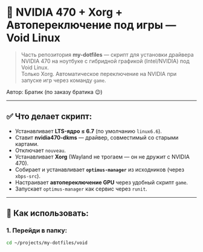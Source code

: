 # 🐧 NVIDIA 470 + Xorg + Автопереключение под игры — Void Linux

> Часть репозитория **my-dotfiles** — скрипт для установки драйвера NVIDIA 470 на ноутбуке с гибридной графикой (Intel/NVIDIA) под Void Linux.  
> Только Xorg. Автоматическое переключение на NVIDIA при запуске игр через команду `game`.

Автор: Братик (по заказу братика 😉)

---

## ✅ Что делает скрипт:

- Устанавливает **LTS-ядро ≤ 6.7** (по умолчанию `linux6.6`).
- Ставит **nvidia470-dkms** — драйвер, совместимый со старыми картами.
- Отключает `nouveau`.
- Устанавливает **Xorg** (Wayland не трогаем — он не дружит с NVIDIA 470).
- Собирает и устанавливает **`optimus-manager`** из исходников (через `xbps-src`).
- Настраивает **автопереключение GPU** через удобный скрипт `game`.
- Запускает `optimus-manager` как сервис через `runit`.

---

## 🚀 Как использовать:

### 1. Перейди в папку:

```bash
cd ~/projects/my-dotfiles/void
